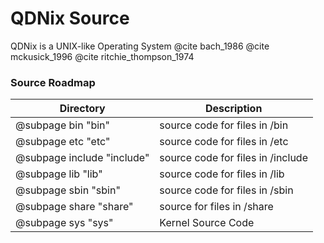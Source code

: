 # QDNix Source

QDNix is a UNIX-like Operating System
@cite bach_1986
@cite mckusick_1996
@cite ritchie_thompson_1974

### Source Roadmap

| Directory                  | Description                       |
|----------------------------|-----------------------------------|
| @subpage bin "bin"         | source code for files in /bin     |
| @subpage etc "etc"         | source code for files in /etc     |
| @subpage include "include" | source code for files in /include |
| @subpage lib "lib"         | source code for files in /lib     |
| @subpage sbin "sbin"       | source code for files in /sbin    |
| @subpage share "share"     | source for files in /share        |
| @subpage sys "sys"         | Kernel Source Code                |
